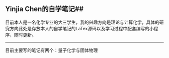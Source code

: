 ## Yinjia Chen的自学笔记##
目前本人是一名化学专业的大三学生，我的兴趣方向是理论与计算化学，具体的研究方向此处是存放本人的自学笔记的LaTex源码以及学习过程中配套编写的小程序，随时更新。

---

目前主要写的笔记有两个：量子化学与固体物理

